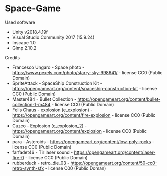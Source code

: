 # Space-Game

Used software
- Unity v2018.4.19f
- Visual Studio Community 2017 (15.9.24)
- Inscape 1.0
- Gimp 2.10.2


Credits
- Francesco Ungaro - Space photo - https://www.pexels.com/photo/starry-sky-998641/ - license CC0 (Public Domain)
- SpriteAttack - SpaceShip Construction Kit - https://opengameart.org/content/spaceship-construction-kit - license CC0 (Public Domain)
- Master484 - Bullet Collection - https://opengameart.org/content/bullet-collection-1-m484 - license CC0 (Public Domain)
- Felis Chaus - explosion (e_explosion) - https://opengameart.org/content/fire-explosion - license CC0 (Public Domain)
- Cuzco - Explosion (e_explosion_2) - https://opengameart.org/content/explosion - license CC0 (Public Domain)
- para - Asteroids - https://opengameart.org/content/low-poly-rocks - license CC0 (Public Domain)
- farfadet46 - Tir laser sound - https://opengameart.org/content/laser-fire-0 - license CC0 (Public Domain)
- rubberduck - retro_die_03 - https://opengameart.org/content/50-cc0-retro-synth-sfx - license C00 (Public Doman)